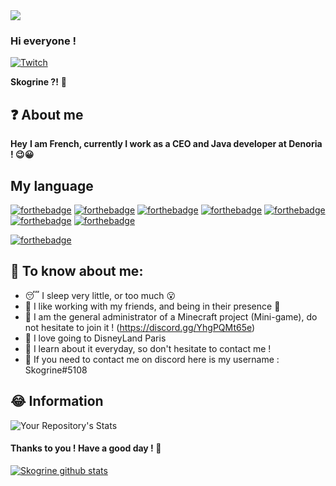 
<img src="https://media.giphy.com/media/13HgwGsXF0aiGY/giphy.gif" />

### Hi everyone !

[![Twitch](https://img.shields.io/badge/Twitch-9146FF?style=for-the-badge&logo=twitch&logoColor=white)](https://twitch.tv/skogrine_)

**Skogrine ?!** 🍜

## ❓ About me

**Hey**
**I am French, currently I work as a CEO and Java developer at Denoria ! 😉😀**

## My language

[![forthebadge](https://forthebadge.com/images/badges/uses-js.svg)](https://forthebadge.com)
[![forthebadge](https://forthebadge.com/images/badges/uses-html.svg)](https://forthebadge.com)
[![forthebadge](https://forthebadge.com/images/badges/uses-git.svg)](https://forthebadge.com)
[![forthebadge](https://forthebadge.com/images/badges/uses-css.svg)](https://forthebadge.com)
[![forthebadge](https://forthebadge.com/images/badges/made-with-java.svg)](https://forthebadge.com)
[![forthebadge](https://forthebadge.com/images/badges/made-with-javascript.svg)](https://forthebadge.com)
[![forthebadge](https://forthebadge.com/images/badges/made-with-c-sharp.svg)](https://forthebadge.com)

[![forthebadge](https://forthebadge.com/images/badges/works-on-my-machine.svg)](https://forthebadge.com)

## 🤫 To know about me:

- 😴 I sleep very little, or too much 😮
- 💌 I like working with my friends, and being in their presence 🥺
- 👹 I am the general administrator of a Minecraft project (Mini-game), do not hesitate to join it ! (https://discord.gg/YhgPQMt65e)
- 🏰 I love going to DisneyLand Paris
- 📂 I learn about it everyday, so don't hesitate to contact me !
- 💭 If you need to contact me on discord here is my username : Skogrine#5108

## 😂 Information
![Your Repository's Stats](https://github-readme-stats.vercel.app/api/top-langs/?username=Skogrine&theme=blue-green)


#### Thanks to you ! Have a good day ! 👋


[![Skogrine github stats](https://github-readme-stats.vercel.app/api?username=Skogrine&theme=blue-green)](https://github.com/Skogrine)
